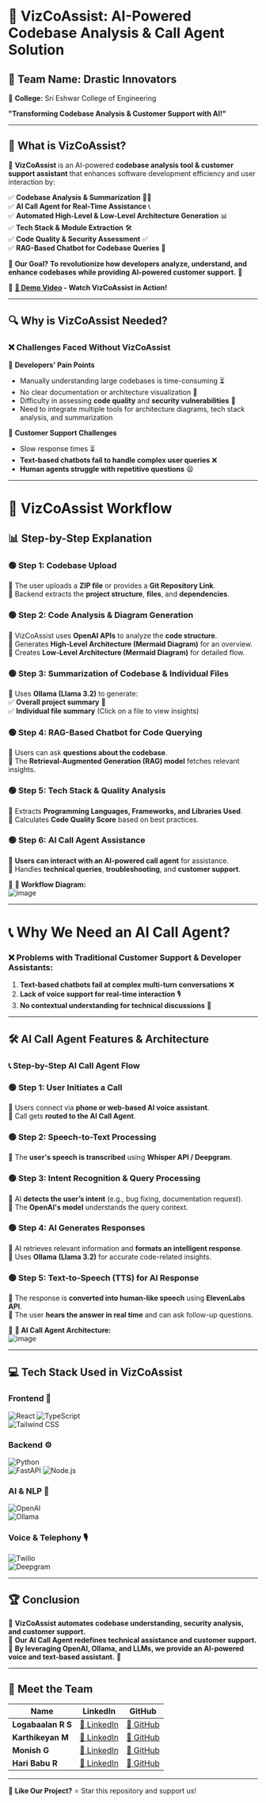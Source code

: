 # 🚀 **VizCoAssist: AI-Powered Codebase Analysis & Call Agent Solution**  

## 👥 **Team Name: Drastic Innovators**  
📍 **College:** Sri Eshwar College of Engineering  

**"Transforming Codebase Analysis & Customer Support with AI!"**  

---

## **📌 What is VizCoAssist?**  

🔹 **VizCoAssist** is an AI-powered **codebase analysis tool & customer support assistant** that enhances software development efficiency and user interaction by:  

✅ **Codebase Analysis & Summarization** 🧑‍💻  
✅ **AI Call Agent for Real-Time Assistance** 📞  
✅ **Automated High-Level & Low-Level Architecture Generation** 📊  
✅ **Tech Stack & Module Extraction** 🛠️  
✅ **Code Quality & Security Assessment** ✅  
✅ **RAG-Based Chatbot for Codebase Queries** 🤖  

🎯 **Our Goal?** **To revolutionize how developers analyze, understand, and enhance codebases while providing AI-powered customer support.** 🚀  

🎥 **[🔗 Demo Video](#) - Watch VizCoAssist in Action!**  

---

## **🔍 Why is VizCoAssist Needed?**  

### ❌ **Challenges Faced Without VizCoAssist**  

🔴 **Developers' Pain Points**  
- Manually understanding large codebases is time-consuming ⏳  
- No clear documentation or architecture visualization 📜  
- Difficulty in assessing **code quality** and **security vulnerabilities** 🚨  
- Need to integrate multiple tools for architecture diagrams, tech stack analysis, and summarization  

🔴 **Customer Support Challenges**  
- Slow response times ⏳  
- **Text-based chatbots fail to handle complex user queries** ❌  
- **Human agents struggle with repetitive questions** 😫  

---

# **🔄 VizCoAssist Workflow**  

## **📊 Step-by-Step Explanation**  

### **🟢 Step 1: Codebase Upload**
🔹 The user uploads a **ZIP file** or provides a **Git Repository Link**.  
🔹 Backend extracts the **project structure**, **files**, and **dependencies**.  

### **🟢 Step 2: Code Analysis & Diagram Generation**
🔹 VizCoAssist uses **OpenAI APIs** to analyze the **code structure**.  
🔹 Generates **High-Level Architecture (Mermaid Diagram)** for an overview.  
🔹 Creates **Low-Level Architecture (Mermaid Diagram)** for detailed flow.  

### **🟢 Step 3: Summarization of Codebase & Individual Files**
🔹 Uses **Ollama (Llama 3.2)** to generate:  
✅ **Overall project summary** 📜  
✅ **Individual file summary** (Click on a file to view insights)  

### **🟢 Step 4: RAG-Based Chatbot for Code Querying**
🔹 Users can ask **questions about the codebase**.  
🔹 The **Retrieval-Augmented Generation (RAG) model** fetches relevant insights.  

### **🟢 Step 5: Tech Stack & Quality Analysis**
🔹 Extracts **Programming Languages, Frameworks, and Libraries Used**.  
🔹 Calculates **Code Quality Score** based on best practices.  

### **🟢 Step 6: AI Call Agent Assistance**
🔹 **Users can interact with an AI-powered call agent** for assistance.  
🔹 Handles **technical queries**, **troubleshooting**, and **customer support**.  

📌 **🔗 Workflow Diagram:**  
![image](https://github.com/logabaalan777/images/blob/main/assets/1.png)  

---

# **📞 Why We Need an AI Call Agent?**  

### ❌ **Problems with Traditional Customer Support & Developer Assistants:**  
1. **Text-based chatbots fail at complex multi-turn conversations** ❌  
2. **Lack of voice support for real-time interaction** 🎙️  
3. **No contextual understanding for technical discussions** 🤯  

---

## **🛠 AI Call Agent Features & Architecture**  

### **📞 Step-by-Step AI Call Agent Flow**  

### **🟢 Step 1: User Initiates a Call**
🔹 Users connect via **phone or web-based AI voice assistant**.  
🔹 Call gets **routed to the AI Call Agent**.  

### **🟢 Step 2: Speech-to-Text Processing**
🔹 The **user's speech is transcribed** using **Whisper API / Deepgram**.  

### **🟢 Step 3: Intent Recognition & Query Processing**
🔹 AI **detects the user’s intent** (e.g., bug fixing, documentation request).  
🔹 The **OpenAI's model** understands the query context.  

### **🟢 Step 4: AI Generates Responses**
🔹 AI retrieves relevant information and **formats an intelligent response**.  
🔹 Uses **Ollama (Llama 3.2)** for accurate code-related insights.  

### **🟢 Step 5: Text-to-Speech (TTS) for AI Response**
🔹 The response is **converted into human-like speech** using **ElevenLabs API**.  
🔹 The user **hears the answer in real time** and can ask follow-up questions.  

📌 **🔗 AI Call Agent Architecture:**  
![image](https://github.com/logabaalan777/images/blob/main/assets/2.png)  

---

## **💻 Tech Stack Used in VizCoAssist**  

### **Frontend** 🎨  
![React](https://img.shields.io/badge/React-61DAFB?logo=react&logoColor=black&style=for-the-badge) 
![TypeScript](https://img.shields.io/badge/TypeScript-3178C6?logo=typescript&logoColor=white&style=for-the-badge)  
![Tailwind CSS](https://img.shields.io/badge/TailwindCSS-06B6D4?logo=tailwindcss&logoColor=white&style=for-the-badge)  

### **Backend** ⚙️  
![Python](https://img.shields.io/badge/Python-3776AB?logo=python&logoColor=white&style=for-the-badge)  
![FastAPI](https://img.shields.io/badge/FastAPI-009688?logo=fastapi&logoColor=white&style=for-the-badge) 
![Node.js](https://img.shields.io/badge/Node.js-339933?style=for-the-badge&logo=node.js&logoColor=white)

### **AI & NLP** 🤖  
![OpenAI](https://img.shields.io/badge/OpenAI-412991?logo=openai&logoColor=white&style=for-the-badge)  
![Ollama](https://img.shields.io/badge/Ollama-2E86C1?style=for-the-badge)  

### **Voice & Telephony** 🎙️  
![Twilio](https://img.shields.io/badge/Twilio-F22F46?logo=twilio&logoColor=white&style=for-the-badge)  
![Deepgram](https://img.shields.io/badge/Deepgram-000000?style=for-the-badge&logo=deepgram&logoColor=white)

---

## **🏆 Conclusion**  
🔹 **VizCoAssist automates codebase understanding, security analysis, and customer support.**  
🔹 **Our AI Call Agent redefines technical assistance and customer support.**  
🔹 **By leveraging OpenAI, Ollama, and LLMs, we provide an AI-powered voice and text-based assistant.** 🚀  

---

## **🌟 Meet the Team**  
| Name            | LinkedIn | GitHub |
|----------------|----------|--------|
| **Logabaalan R S** | [🔗 LinkedIn](https://www.linkedin.com/in/logabaalan-r-s-94ba82259/) | [🐙 GitHub](https://github.com/logabaalan777) |
| **Karthikeyan M**  | [🔗 LinkedIn](https://www.linkedin.com/in/karthikeyan-m30112004/) | [🐙 GitHub](https://github.com/KarthikeyanM3011) |
| **Monish G**       | [🔗 LinkedIn](https://www.linkedin.com/in/monish-g-37a88b259/) | [🐙 GitHub](#) |
| **Hari Babu R**    | [🔗 LinkedIn](#) | [🐙 GitHub](#) |

---

📌 **Like Our Project?** ⭐ Star this repository and support us! 
